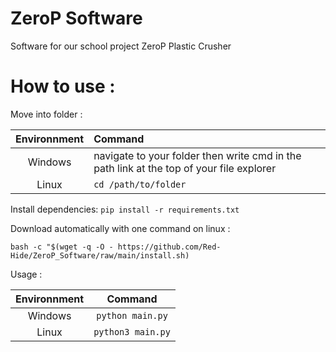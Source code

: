 # ZeroP Software
Software for our school project ZeroP Plastic Crusher

# How to use :

Move into folder : 

| Environnment | Command |
| :---: | :--- |
| Windows | navigate to your folder then write cmd in the path link at the top of your file explorer  |
| Linux | `cd /path/to/folder` |

Install dependencies: ``pip install -r requirements.txt``

Download automatically with one command on linux :

`bash -c "$(wget -q -O - https://github.com/Red-Hide/ZeroP_Software/raw/main/install.sh)`

Usage : 

| Environnment | Command |
| :---: | :---: |
| Windows | `python main.py` |
| Linux | `python3 main.py` |
